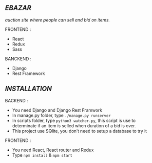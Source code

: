 ***EBAZAR***
-----------
*auction site where people can sell and bid on items.*

FRONTEND : 
- React
- Redux
- Sass

BANCKEND : 
- Django
- Rest Framework

***INSTALLATION***
-----------

BACKEND :

- You need Django and Django Rest Framwork
- In manage.py folder, type ```./manage.py runserver```
- In scripts folder, type ```python3 watcher.py```, this script is use to determinate if an item is selled when duration of a bid is over.
- This project use SQlite, you don't need to setup a database to try it

FRONTEND :
- You need React, React router and Redux
- Type ```npm install``` & ```npm start```

